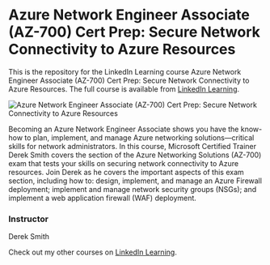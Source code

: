 # Azure Network Engineer Associate (AZ-700) Cert Prep: Secure Network Connectivity to Azure Resources
This is the repository for the LinkedIn Learning course Azure Network Engineer Associate (AZ-700) Cert Prep: Secure Network Connectivity to Azure Resources. The full course is available from [LinkedIn Learning][lil-course-url].

![Azure Network Engineer Associate (AZ-700) Cert Prep: Secure Network Connectivity to Azure Resources][lil-thumbnail-url] 

Becoming an Azure Network Engineer Associate shows you have the know-how to plan, implement, and manage Azure networking solutions—critical skills for network administrators. In this course, Microsoft Certified Trainer Derek Smith covers the section of the Azure Networking Solutions (AZ-700) exam that tests your skills on securing network connectivity to Azure resources. Join Derek as he covers the important aspects of this exam section, including how to: design, implement, and manage an Azure Firewall deployment; implement and manage network security groups (NSGs); and implement a web application firewall (WAF) deployment.

### Instructor

Derek Smith 
                            

Check out my other courses on [LinkedIn Learning](https://www.linkedin.com/learning/instructors/derek-smith).

[lil-course-url]: https://www.linkedin.com/learning/azure-network-engineer-associate-az-700-cert-prep-secure-network-connectivity-to-azure-resources?dApp=59033956&leis=LAA
[lil-thumbnail-url]: https://media.licdn.com/dms/image/D4E0DAQHNbPNB9u6zQw/learning-public-crop_675_1200/0/1695326069400?e=2147483647&v=beta&t=1l_KsaZzWk24lVoTBXsvfYLm4Wc31y_YsbWQd-o5-VY
